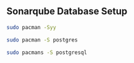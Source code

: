 
## Sonarqube Database Setup

```bash
sudo pacman -Syy
```

```bash
sudo pacman -S postgres
```

```bash
sudo pacmans -S postgresql
```